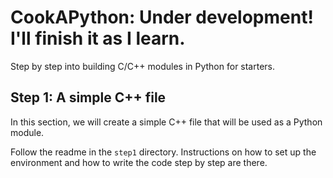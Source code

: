 # CookAPython: Under development! I'll finish it as I learn.

Step by step into building C/C++ modules in Python for starters.

## Step 1: A simple C++ file

In this section, we will create a simple C++ file that will be used as a Python module.

Follow the readme in the `step1` directory. Instructions on how to set up the environment and how to write the code step by step are there.